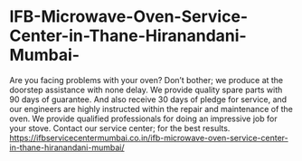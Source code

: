 # IFB-Microwave-Oven-Service-Center-in-Thane-Hiranandani-Mumbai-
Are you facing problems with your oven? Don’t bother; we produce at the doorstep assistance with none delay. We provide quality spare parts with 90 days of guarantee. And also receive 30 days of pledge for service, and our engineers are highly instructed within the repair and maintenance of the oven. We provide qualified professionals for doing an impressive job for your stove. Contact our service center; for the best results. https://ifbservicecentermumbai.co.in/ifb-microwave-oven-service-center-in-thane-hiranandani-mumbai/
